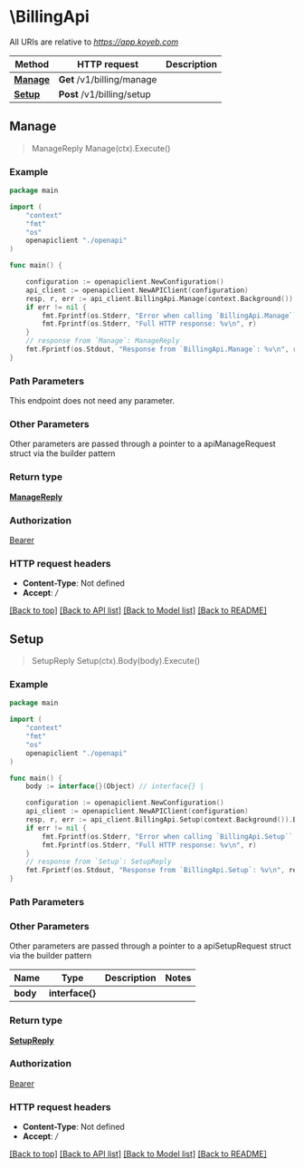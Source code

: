# \BillingApi

All URIs are relative to *https://app.koyeb.com*

Method | HTTP request | Description
------------- | ------------- | -------------
[**Manage**](BillingApi.md#Manage) | **Get** /v1/billing/manage | 
[**Setup**](BillingApi.md#Setup) | **Post** /v1/billing/setup | 



## Manage

> ManageReply Manage(ctx).Execute()



### Example

```go
package main

import (
    "context"
    "fmt"
    "os"
    openapiclient "./openapi"
)

func main() {

    configuration := openapiclient.NewConfiguration()
    api_client := openapiclient.NewAPIClient(configuration)
    resp, r, err := api_client.BillingApi.Manage(context.Background()).Execute()
    if err != nil {
        fmt.Fprintf(os.Stderr, "Error when calling `BillingApi.Manage``: %v\n", err)
        fmt.Fprintf(os.Stderr, "Full HTTP response: %v\n", r)
    }
    // response from `Manage`: ManageReply
    fmt.Fprintf(os.Stdout, "Response from `BillingApi.Manage`: %v\n", resp)
}
```

### Path Parameters

This endpoint does not need any parameter.

### Other Parameters

Other parameters are passed through a pointer to a apiManageRequest struct via the builder pattern


### Return type

[**ManageReply**](ManageReply.md)

### Authorization

[Bearer](../README.md#Bearer)

### HTTP request headers

- **Content-Type**: Not defined
- **Accept**: */*

[[Back to top]](#) [[Back to API list]](../README.md#documentation-for-api-endpoints)
[[Back to Model list]](../README.md#documentation-for-models)
[[Back to README]](../README.md)


## Setup

> SetupReply Setup(ctx).Body(body).Execute()



### Example

```go
package main

import (
    "context"
    "fmt"
    "os"
    openapiclient "./openapi"
)

func main() {
    body := interface{}(Object) // interface{} | 

    configuration := openapiclient.NewConfiguration()
    api_client := openapiclient.NewAPIClient(configuration)
    resp, r, err := api_client.BillingApi.Setup(context.Background()).Body(body).Execute()
    if err != nil {
        fmt.Fprintf(os.Stderr, "Error when calling `BillingApi.Setup``: %v\n", err)
        fmt.Fprintf(os.Stderr, "Full HTTP response: %v\n", r)
    }
    // response from `Setup`: SetupReply
    fmt.Fprintf(os.Stdout, "Response from `BillingApi.Setup`: %v\n", resp)
}
```

### Path Parameters



### Other Parameters

Other parameters are passed through a pointer to a apiSetupRequest struct via the builder pattern


Name | Type | Description  | Notes
------------- | ------------- | ------------- | -------------
 **body** | **interface{}** |  | 

### Return type

[**SetupReply**](SetupReply.md)

### Authorization

[Bearer](../README.md#Bearer)

### HTTP request headers

- **Content-Type**: Not defined
- **Accept**: */*

[[Back to top]](#) [[Back to API list]](../README.md#documentation-for-api-endpoints)
[[Back to Model list]](../README.md#documentation-for-models)
[[Back to README]](../README.md)

